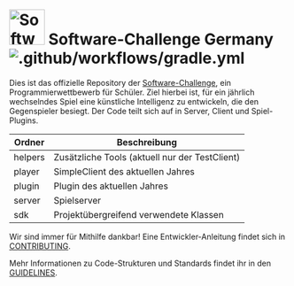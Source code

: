 # <a target="_blank" rel="noopener noreferrer" href="https://www.software-challenge.de"><img width="64" src="https://raw.githubusercontent.com/software-challenge/gui/main/assets/build-resources/icon.png" alt="Software-Challenge Germany logo"></a> Software-Challenge Germany ![.github/workflows/gradle.yml](https://github.com/software-challenge/backend/workflows/.github/workflows/gradle.yml/badge.svg)

Dies ist das offizielle Repository der [Software-Challenge](https://www.software-challenge.de), ein Programmierwettbewerb für Schüler.
Ziel hierbei ist, für ein jährlich wechselndes Spiel eine künstliche Intelligenz zu entwickeln, die den Gegenspieler besiegt.
 Der Code teilt sich auf in Server, Client und Spiel-Plugins.

| Ordner | Beschreibung |
| ------ | ------------ |
| helpers | Zusätzliche Tools (aktuell nur der TestClient) |
| player | SimpleClient des aktuellen Jahres |
| plugin | Plugin des aktuellen Jahres |
| server | Spielserver |
| sdk | Projektübergreifend verwendete Klassen |

Wir sind immer für Mithilfe dankbar!
Eine Entwickler-Anleitung findet sich in [CONTRIBUTING](CONTRIBUTING.md).

Mehr Informationen zu Code-Strukturen und Standards findet ihr in den [GUIDELINES](GUIDELINES.md).
